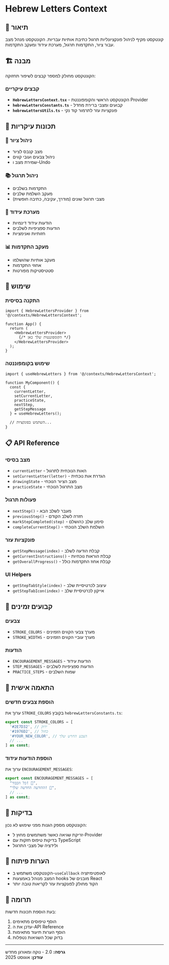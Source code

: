 # Hebrew Letters Context

## 📖 תיאור

קונטקסט מקיף לניהול פונקציונליות תרגול כתיבת אותיות עבריות. הקונטקסט מנהל מצב עבור ציור, התקדמות תרגול, מערכת עידוד ומעקב התקדמות.

## 🏗️ מבנה

הקונטקסט מחולק למספר קבצים לשיפור תחזוקה:

### קבצים עיקריים

- **`HebrewLettersContext.tsx`** - הקונטקסט הראשי והקומפוננטת Provider
- **`hebrewLettersConstants.ts`** - קבועים ומצבי ברירת מחדל
- **`hebrewLettersUtils.ts`** - פונקציות עזר לתרמור קוד נקי

## 🎯 תכונות עיקריות

### 🎨 ניהול ציור
- מצב קנבס לציור
- ניהול צבעים ועובי קווים
- שמירת מצב ו-Undo

### 📚 ניהול תרגול
- התקדמות בשלבים
- מעקב השלמת שלבים
- מצבי תרגול שונים (מודרך, עקיבה, כתיבה חופשית)

### 🎉 מערכת עידוד
- הודעות עידוד דינמיות
- הודעות ספציפיות לשלבים
- חזותיות ואנימציות

### 📊 מעקב התקדמות
- מעקב אותיות שהושלמו
- אחוזי התקדמות
- סטטיסטיקות מפורטות

## 🚀 שימוש

### התקנה בסיסית

```tsx
import { HebrewLettersProvider } from '@/contexts/HebrewLettersContext';

function App() {
  return (
    <HebrewLettersProvider>
      {/* הקומפוננטות שלך כאן */}
    </HebrewLettersProvider>
  );
}
```

### שימוש בקומפוננטה

```tsx
import { useHebrewLetters } from '@/contexts/HebrewLettersContext';

function MyComponent() {
  const {
    currentLetter,
    setCurrentLetter,
    practiceState,
    nextStep,
    getStepMessage
  } = useHebrewLetters();

  // השתמש בפונקציות...
}
```

## 📋 API Reference

### מצב בסיסי
- `currentLetter` - האות הנוכחית לתרגול
- `setCurrentLetter(letter)` - הגדרת אות נוכחית
- `drawingState` - מצב הציור הנוכחי
- `practiceState` - מצב התרגול הנוכחי

### פעולות תרגול
- `nextStep()` - מעבר לשלב הבא
- `previousStep()` - חזרה לשלב הקודם
- `markStepCompleted(step)` - סימון שלב כהושלם
- `completeCurrentStep()` - השלמת השלב הנוכחי

### פונקציות עזר
- `getStepMessage(index)` - קבלת הודעה לשלב
- `getCurrentInstructions()` - קבלת הוראות נוכחיות
- `getOverallProgress()` - קבלת אחוז התקדמות כולל

### UI Helpers
- `getStepTabStyle(index)` - עיצוב לכרטיסיית שלב
- `getStepTabIcon(index)` - אייקון לכרטיסיית שלב

## 🎨 קבועים זמינים

### צבעים
- `STROKE_COLORS` - מערך צבעי הקווים הזמינים
- `STROKE_WIDTHS` - מערך עוביי הקווים הזמינים

### הודעות
- `ENCOURAGEMENT_MESSAGES` - הודעות עידוד
- `STEP_MESSAGES` - הודעות ספציפיות לשלבים
- `PRACTICE_STEPS` - שמות השלבים

## 🔧 התאמה אישית

### הוספת צבעים חדשים
ערוך את `STROKE_COLORS` בקובץ `hebrewLettersConstants.ts`:

```ts
export const STROKE_COLORS = [
  '#2E7D32', // ירוק
  '#1976D2', // כחול
  '#YOUR_NEW_COLOR', // הצבע החדש שלך
  // ...
] as const;
```

### הוספת הודעות עידוד
ערוך את `ENCOURAGEMENT_MESSAGES`:

```ts
export const ENCOURAGEMENT_MESSAGES = [
  "כל הכבוד! 🌟",
  "ההודעה החדשה שלך! 🎉",
  // ...
] as const;
```

## 🧪 בדיקות

הקונטקסט מספק הגנות מפני שימוש לא נכון:
- זריקת שגיאה כאשר משתמשים מחוץ ל-Provider
- בדיקות טיפוס חזקות עם TypeScript
- ולידציה של מצבי התרגול

## 📝 הערות פיתוח

- הקונטקסט משתמש ב-`useCallback` לאופטימיזציה
- המצב מנוהל באמצעות hooks מובנים של React
- הקוד מחולק לפונקציות עזר לקריאות טובה יותר

## 🤝 תרומה

בעת הוספת תכונות חדשות:
1. הוסף טיפוסים מתאימים
2. עדכן את ה-API Reference
3. הוסף הערות תיעוד מתאימות
4. בדוק שכל השגיאות נטפלות

---

**גרסה:** 2.0 - נוקה ומאורגן מחדש  
**עודכן:** אוגוסט 2025
